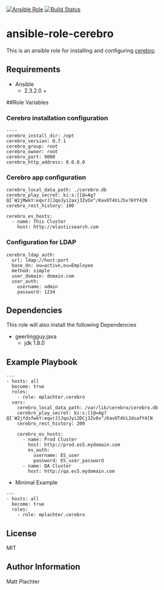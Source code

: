 [![Ansible Role](https://img.shields.io/ansible/role/22414.svg)](https://galaxy.ansible.com/mplachter/cerebro/) [![Build Status](https://travis-ci.org/mplachter/ansible-role-cerebro.svg?branch=master)](https://travis-ci.org/mplachter/ansible-role-cerebro)

# ansible-role-cerebro

This is an ansible role for installing and configuring [cerebro](https://github.com/lmenezes/cerebro).

## Requirements

* Ansible
  * 2.3.2.0 +

##Role Variables

### Cerebro installation configuration

```
----
cerebro_install_dir: /opt
cerebro_version: 0.7.1
cerebro_group: root
cerebro_owner: root
cerebro_port: 9000
cerebro_http_address: 0.0.0.0
```

### Cerebro app configuration

```
cerebro_local_data_path: ./cerebro.db
cerebro_play_secret: ki:s:[[@=Ag?QI`W2jMwkY:eqvrJ]JqoJyi2axj3ZvOv^/KavOT4ViJSv?6YY4[N
cerebro_rest_history: 100

cerebro_es_hosts:
  - name: This Cluster
    host: http://elasticsearch.com
```

### Configuration for LDAP

```
cerebro_ldap_auth:
  url: ldap://host:port
  base_dn: ou=active,ou=Employee
  method: simple
  user_domain: domain.com
  user_auth:
    username: admin
    password: 1234
```

## Dependencies

This role will also install the following Dependencies

* geerlingguy.java
  * jdk 1.8.0

## Example Playbook

```
---
- hosts: all
  become: true
  roles:
    - role: mplachter.cerebro
  vars:
    cerebro_local_data_path: /var/lib/cerebro/cerebro.db
    cerebro_play_secret: ki:s:[[@=Ag?QI`W2jfdsfwkY:eqvrJ]JqoJyi2DCj3Zv0v^/KavOT4ViJdsafY4[N
    cerebro_rest_history: 200

    cerebro_es_hosts:
      - name: Prod Cluster
        host: http://prod.es5.mydomain.com
        es_auth:
          username: ES_user
          password: ES_user_password
      - name: QA Cluster
        host: http://qa.es5.mydomain.com
```

* Minimal Example

```
---
- hosts: all
  become: true
  roles:
    - role: mplachter.cerebro
```

## License

MIT

## Author Information

Matt Plachter
